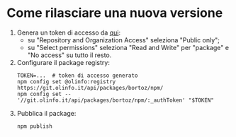 # Come rilasciare una nuova versione

1. Genera un token di accesso da [qui](https://git.olinfo.it/user/settings/applications):
   - su "Repository and Organization Access" seleziona "Public only";
   - su "Select permissions" seleziona "Read and Write" per "package" e "No access" su tutto il resto.
2. Configurare il package registry:
   ```shell
   TOKEN=...  # token di accesso generato
   npm config set @olinfo:registry https://git.olinfo.it/api/packages/bortoz/npm/
   npm config set -- '//git.olinfo.it/api/packages/bortoz/npm/:_authToken' "$TOKEN"
   ```
3. Pubblica il package:
   ```shell
   npm publish
   ```
